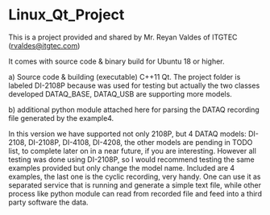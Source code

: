 # Linux_Qt_Project

This is a project provided and shared by Mr. Reyan Valdes of ITGTEC (rvaldes@itgtec.com)

It comes with source code  & binary build for Ubuntu 18 or higher.

a) Source code  & building (executable) C++11 Qt. The project folder is labeled DI-2108P because was used for testing but actually the two classes developed DATAQ_BASE, DATAQ_USB are supporting more models.

b) additional python module attached here for parsing the DATAQ recording file generated by the example4.

In this version we have supported not only 2108P, but 4 DATAQ models: DI-2108, DI-2108P, DI-4108, DI-4208, the other models are pending in TODO list, to complete later on in a near future, if you are interesting. However all testing was done using DI-2108P, so I would recommend testing the same examples provided but only change the model name.  Included are 4 examples, the last one is the cyclic recording, very handy. One can use it as separated service that is running and generate a simple text file, while other process like python module can read from recorded file and feed into a third party software the data.
